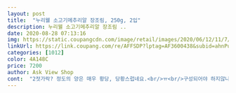 ```yaml
---
layout: post 
title:  "누리웰 소고기메추리알 장조림, 250g, 2입" 
description: 누리웰 소고기메추리알 장조림 ..
date: 2020-08-28 07:13:16 
img: https://static.coupangcdn.com/image/retail/images/2020/06/12/11/7/4bcc7acf-119c-496d-8cb9-86b5795b2d11.jpg 
linkUrl: https://link.coupang.com/re/AFFSDP?lptag=AF3600438&subid=ahnPublicAsk&pageKey=1694384463&itemId=2884609831&vendorItemId=70873702068&traceid=V0-113-d4574764114cdc48 
categories: [1012] 
color: 4A148C 
price: 7200 
author: Ask View Shop 
cont:  "2젓가락? 정도의 양은 매우 황당, 당황스럽네요.<br/>ㅠ<br/>구성되어야 하지않나 싶네요.<br/><br/>너무 달고 가격이 비싼것 같아요.<br/><br/>넘  달아요 ㅜㅜ  설탕을  쏟으신듯  물넣고  간장 쪼금 더 닇고  쪼렷네요 ㅜㅜ 더위서  반찬시켯는데  요리할꺼면  이ㄴ시킬껄<br/>누리웰 메추리알 가끔 구매했을때 괜찮아서<br/>다른 반찬과 먹는다해도 밥 한공기를 먹을 수 있게끔<br/>많이는 안들었을거라 생각했지만... <br/> ,<br/>메추리알 딱 13개, 소고기 2젓가락 분량... <br/> ,<br/>소고기로 시작해도 수입산일지라도 고가?에 속하니<br/>소고기메추리알장조림 망설임없이 구매했어요.<br/><br/>한봉지 기준 메추리알 14개, 고기 조금, 고추 1개 들어있어요.<br/><br/>" 
---
```

